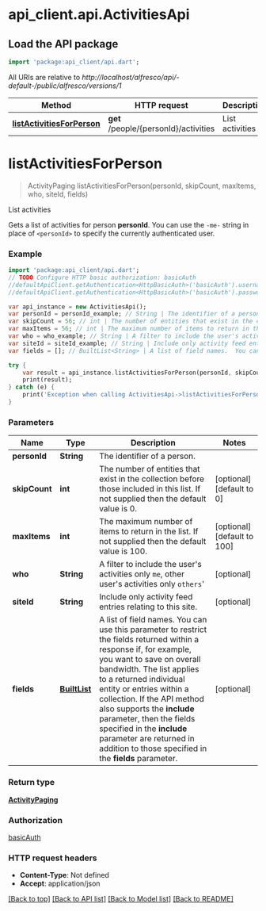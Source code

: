 # api_client.api.ActivitiesApi

## Load the API package
```dart
import 'package:api_client/api.dart';
```

All URIs are relative to *http://localhost/alfresco/api/-default-/public/alfresco/versions/1*

Method | HTTP request | Description
------------- | ------------- | -------------
[**listActivitiesForPerson**](ActivitiesApi.md#listActivitiesForPerson) | **get** /people/{personId}/activities | List activities


# **listActivitiesForPerson**
> ActivityPaging listActivitiesForPerson(personId, skipCount, maxItems, who, siteId, fields)

List activities

Gets a list of activities for person **personId**.  You can use the `-me-` string in place of `<personId>` to specify the currently authenticated user. 

### Example 
```dart
import 'package:api_client/api.dart';
// TODO Configure HTTP basic authorization: basicAuth
//defaultApiClient.getAuthentication<HttpBasicAuth>('basicAuth').username = 'YOUR_USERNAME'
//defaultApiClient.getAuthentication<HttpBasicAuth>('basicAuth').password = 'YOUR_PASSWORD';

var api_instance = new ActivitiesApi();
var personId = personId_example; // String | The identifier of a person.
var skipCount = 56; // int | The number of entities that exist in the collection before those included in this list. If not supplied then the default value is 0. 
var maxItems = 56; // int | The maximum number of items to return in the list. If not supplied then the default value is 100. 
var who = who_example; // String | A filter to include the user's activities only `me`, other user's activities only `others`' 
var siteId = siteId_example; // String | Include only activity feed entries relating to this site.
var fields = []; // BuiltList<String> | A list of field names.  You can use this parameter to restrict the fields returned within a response if, for example, you want to save on overall bandwidth.  The list applies to a returned individual entity or entries within a collection.  If the API method also supports the **include** parameter, then the fields specified in the **include** parameter are returned in addition to those specified in the **fields** parameter. 

try { 
    var result = api_instance.listActivitiesForPerson(personId, skipCount, maxItems, who, siteId, fields);
    print(result);
} catch (e) {
    print('Exception when calling ActivitiesApi->listActivitiesForPerson: $e\n');
}
```

### Parameters

Name | Type | Description  | Notes
------------- | ------------- | ------------- | -------------
 **personId** | **String**| The identifier of a person. | 
 **skipCount** | **int**| The number of entities that exist in the collection before those included in this list. If not supplied then the default value is 0.  | [optional] [default to 0]
 **maxItems** | **int**| The maximum number of items to return in the list. If not supplied then the default value is 100.  | [optional] [default to 100]
 **who** | **String**| A filter to include the user's activities only `me`, other user's activities only `others`'  | [optional] 
 **siteId** | **String**| Include only activity feed entries relating to this site. | [optional] 
 **fields** | [**BuiltList<String>**](String.md)| A list of field names.  You can use this parameter to restrict the fields returned within a response if, for example, you want to save on overall bandwidth.  The list applies to a returned individual entity or entries within a collection.  If the API method also supports the **include** parameter, then the fields specified in the **include** parameter are returned in addition to those specified in the **fields** parameter.  | [optional] 

### Return type

[**ActivityPaging**](ActivityPaging.md)

### Authorization

[basicAuth](../README.md#basicAuth)

### HTTP request headers

 - **Content-Type**: Not defined
 - **Accept**: application/json

[[Back to top]](#) [[Back to API list]](../README.md#documentation-for-api-endpoints) [[Back to Model list]](../README.md#documentation-for-models) [[Back to README]](../README.md)

